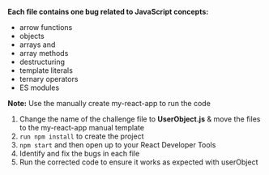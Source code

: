 **Each file contains one bug related to JavaScript concepts:**

- arrow functions
- objects
- arrays and
- array methods
- destructuring
- template literals
- ternary operators
- ES modules

**Note:** Use the manually create my-react-app to run the code

1. Change the name of the challenge file to **UserObject.js** & move the files to the my-react-app manual template
2. `run npm install` to create the project
3. `npm start` and then open up to your React Developer Tools
4. Identify and fix the bugs in each file
5. Run the corrected code to ensure it works as expected with userObject

